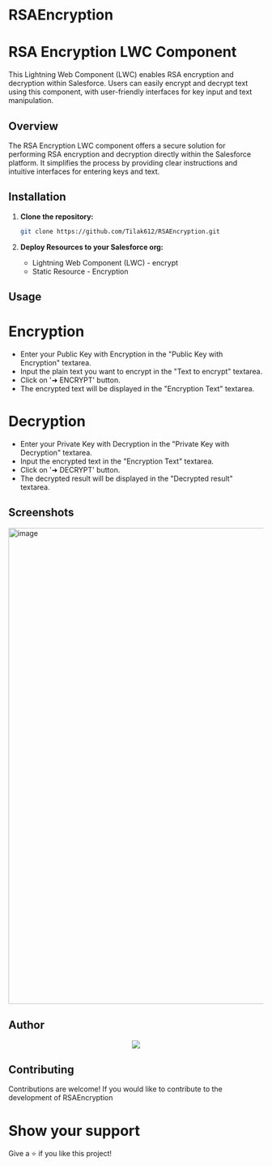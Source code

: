 # RSAEncryption
# RSA Encryption LWC Component

This Lightning Web Component (LWC) enables RSA encryption and decryption within Salesforce. Users can easily encrypt and decrypt text using this component, with user-friendly interfaces for key input and text manipulation.

## Overview

The RSA Encryption LWC component offers a secure solution for performing RSA encryption and decryption directly within the Salesforce platform. It simplifies the process by providing clear instructions and intuitive interfaces for entering keys and text.

## Installation

1. **Clone the repository:**

   ```bash
   git clone https://github.com/Tilak612/RSAEncryption.git
2. **Deploy Resources to your Salesforce org:**
   - Lightning Web Component (LWC) - encrypt
   - Static Resource - Encryption

## Usage
# Encryption
- Enter your Public Key with Encryption in the "Public Key with Encryption" textarea.
- Input the plain text you want to encrypt in the "Text to encrypt" textarea.
- Click on '➜ ENCRYPT' button.
- The encrypted text will be displayed in the "Encryption Text" textarea.

# Decryption
- Enter your Private Key with Decryption in the "Private Key with Decryption" textarea.
- Input the encrypted text in the "Encryption Text" textarea.
- Click on '➜ DECRYPT' button.
- The decrypted result will be displayed in the "Decrypted result" textarea.

## Screenshots
<img width="938" alt="image" src="https://github.com/Tilak612/RSAEncryption/assets/51970767/6c99096b-2cb8-486c-8d0b-ae3939f4b818">


## Author
<p align="center">
  <a href="https://www.linkedin.com/in/tilak-padole"><img src="https://img.shields.io/badge/LinkedIn-Tilak%20Padole-blue?style=flat-square"></a>
</p>


## Contributing

Contributions are welcome! If you would like to contribute to the development of RSAEncryption

# Show your support

Give a ⭐ if you like this project!


